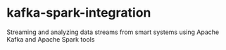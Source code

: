 # kafka-spark-integration
Streaming and analyzing data streams from smart systems using Apache Kafka and Apache Spark tools